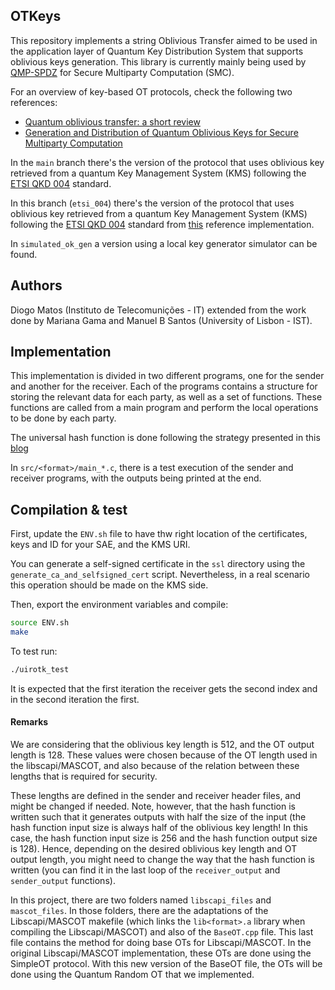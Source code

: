 ## OTKeys
This repository implements a string Oblivious Transfer aimed to be used in the application layer of Quantum Key Distribution System that supports oblivious keys generation. This library is currently mainly being used by [QMP-SPDZ](https://github.com/diogoftm/QMP-SPDZ) for Secure Multiparty Computation (SMC).

For an overview of key-based OT protocols, check the following two references:
- [Quantum oblivious transfer: a short review](https://www.mdpi.com/1099-4300/24/7/945)
- [Generation and Distribution of Quantum Oblivious Keys for Secure Multiparty Computation](https://www.mdpi.com/2076-3417/10/12/4080)

In the `main` branch there's the version of the protocol that uses oblivious key retrieved from a quantum Key Management System (KMS) following the [ETSI QKD 004](https://www.etsi.org/deliver/etsi_gs/QKD/001_099/014/01.01.01_60/gs_qkd014v010101p.pdf) standard.

In this branch (`etsi_004`) there's the version of the protocol that uses oblivious key retrieved from a quantum Key Management System (KMS) following the [ETSI QKD 004](https://www.etsi.org/deliver/etsi_gs/QKD/001_099/004/02.01.01_60/gs_qkd004v020101p.pdf) standard from [this](https://forge.etsi.org/rep/qkd/gs004-app-int/-/tree/edition3?ref_type=heads) reference implementation.

In `simulated_ok_gen` a version using a local key generator simulator can be found. 

## Authors
Diogo Matos (Instituto de Telecomunições - IT) extended from the work done by Mariana Gama and Manuel B Santos (University of Lisbon - IST).

## Implementation

This implementation is divided in two different programs, one for the sender and another for the receiver.
Each of the programs contains a structure for storing the relevant data for each party, as well as a set of functions.
These functions are called from a main program and perform the local operations to be done by each party. 

The universal hash function is done following the strategy presented in this [blog](https://lemire.me/blog/2018/08/15/fast-strongly-universal-64-bit-hashing-everywhere/)

In `src/<format>/main_*.c`, there is a test execution of the sender and receiver programs, with the outputs being printed at the end.

## Compilation & test

First, update the `ENV.sh` file to have thw right location of the certificates, keys and ID for your SAE, and the KMS URI.

You can generate a self-signed certificate in the `ssl` directory using the `generate_ca_and_selfsigned_cert` script. Nevertheless, in a real scenario this operation should be made on the KMS side.

Then, export the environment variables and compile:
```bash
source ENV.sh
make
```

To test run:
```bash
./uirotk_test
```
It is expected that the first iteration the receiver gets the second index and in the second iteration the first.


#### Remarks

We are considering that the oblivious key length is 512, and the OT output length is 128. These values were chosen because of the OT length used in the libscapi/MASCOT, and also because of the relation between these lengths that is required for security.

These lengths are defined in the sender and receiver header files, and might be changed if needed. Note, however, that the hash function is written such that it generates outputs with half the size of the input (the hash function input size is always half of the oblivious key length! In this case, the hash function input size is 256 and the hash function output size is 128). Hence, depending on the desired oblivious key length and OT output length, you might need to change the way that the hash function is written (you can find it in the last loop of the `receiver_output` and `sender_output` functions).

In this project, there are two folders named `libscapi_files` and `mascot_files`. In those folders, there are the adaptations of the Libscapi/MASCOT makefile (which links the `lib<format>.a` library when compiling the Libscapi/MASCOT) and also of the `BaseOT.cpp` file. This last file contains the method for doing base OTs for Libscapi/MASCOT. In the original Libscapi/MASCOT implementation, these OTs are done using the SimpleOT protocol. With this new version of the BaseOT file, the OTs will be done using the Quantum Random OT that we implemented. 
